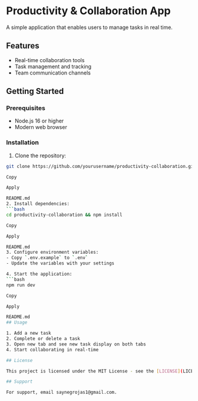 # Productivity & Collaboration App

A simple application that enables users to manage tasks in real time.

## Features

- Real-time collaboration tools
- Task management and tracking
- Team communication channels

## Getting Started

### Prerequisites

- Node.js 16 or higher
- Modern web browser

### Installation

1. Clone the repository:

````bash
git clone https://github.com/yourusername/productivity-collaboration.git

Copy

Apply

README.md
2. Install dependencies:
```bash
cd productivity-collaboration && npm install

Copy

Apply

README.md
3. Configure environment variables:
- Copy `.env.example` to `.env`
- Update the variables with your settings

4. Start the application:
```bash
npm run dev

Copy

Apply

README.md
## Usage

1. Add a new task
2. Complete or delete a task
3. Open new tab and see new task display on both tabs
4. Start collaborating in real-time

## License

This project is licensed under the MIT License - see the [LICENSE](LICENSE) file for details.

## Support

For support, email saynegrojas1@gmail.com.
````
